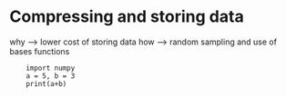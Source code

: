 # Compressing and storing data

why --> lower cost of storing data 
how --> random sampling and use of bases functions 

        import numpy 
        a = 5, b = 3
        print(a+b) 


